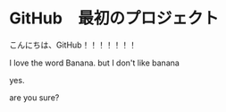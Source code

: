# GitHub　最初のプロジェクト

こんにちは、GitHub！！！！！！！

I love the word Banana.
but I don't like banana

yes.

are you sure?
